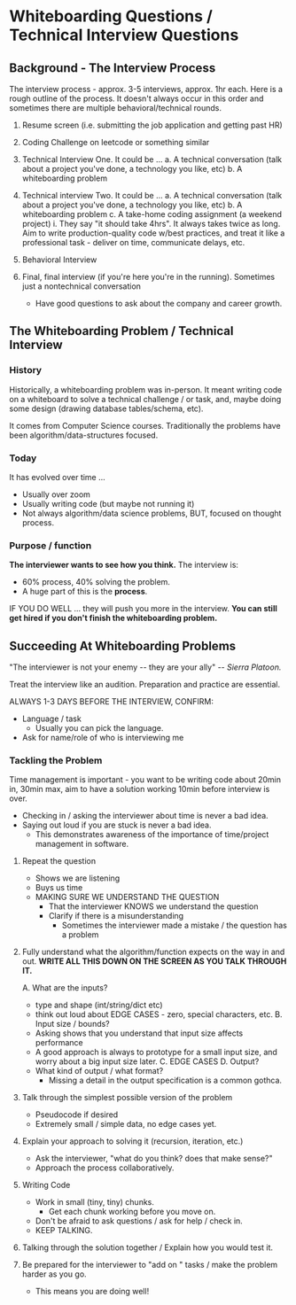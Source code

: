# Whiteboarding Questions / Technical Interview Questions

## Background - The Interview Process

The interview process - approx. 3-5 interviews, approx. 1hr each.  Here is a rough outline of the process. It doesn't always occur in this order and sometimes there are multiple behavioral/technical rounds.

1. Resume screen (i.e. submitting the job application and getting past HR)
2. Coding Challenge on leetcode or something similar
3. Technical Interview One. It could be ...
    a. A technical conversation (talk about a project you've done, a technology you like, etc)
    b. A whiteboarding problem

4. Technical interview Two. It could be ...
    a. A technical conversation (talk about a project you've done, a technology you like, etc)
    b. A whiteboarding problem
    c. A take-home coding assignment (a weekend project)
        i. They say "it should take 4hrs". It always takes twice as long. Aim to write production-quality code w/best practices, and treat it like a professional task - deliver on time, communicate delays, etc.
5. Behavioral Interview
6. Final, final interview (if you're here you're in the running). Sometimes just a nontechnical conversation
    - Have good questions to ask about the company and career growth.

## The Whiteboarding Problem / Technical Interview

### History

Historically, a whiteboarding problem was in-person. It meant writing code on a whiteboard to solve a technical challenge / or task, and, maybe doing some design (drawing database tables/schema, etc).

It comes from Computer Science courses. Traditionally the problems have been algorithm/data-structures focused.

### Today

It has evolved over time ...

- Usually over zoom
- Usually writing code (but maybe not running it)
- Not always algorithm/data science problems, BUT, focused on thought process.

### Purpose / function

**The interviewer wants to see how you think.** The interview is:
- 60% process, 40% solving the problem.
- A huge part of this is the **process**.


IF YOU DO WELL ... they will push you more in the interview. 
**You can still get hired if you don't finish the whiteboarding problem.**

## Succeeding At Whiteboarding Problems

"The interviewer is not your enemy -- they are your ally"
-- *Sierra Platoon.*

Treat the interview like an audition. Preparation and practice are essential.

ALWAYS 1-3 DAYS BEFORE THE INTERVIEW, CONFIRM:
- Language / task 
    - Usually you can pick the language. 
- Ask for name/role of who is interviewing me

### Tackling the Problem

Time management is important - you want to be writing code about 20min in, 30min max,
aim to have a solution working 10min before interview is over.
- Checking in / asking the interviewer about time is never a bad idea.
- Saying out loud if you are stuck is never a bad idea.
    - This demonstrates awareness of the importance of time/project management in software. 

1. Repeat the question
	- Shows we are listening
	- Buys us time
	- MAKING SURE WE UNDERSTAND THE QUESTION
		- That the interviewer KNOWS we understand the question
		- Clarify if there is a misunderstanding
			- Sometimes the interviewer made a mistake / the question has a problem

2. Fully understand what the algorithm/function expects on the way in and out.  **WRITE ALL THIS DOWN ON THE SCREEN AS YOU TALK THROUGH IT.**

	A. What are the inputs? 
    - type and shape (int/string/dict etc)
    - think out loud about EDGE CASES - zero, special characters, etc.
	B. Input size / bounds?
    - Asking shows that you understand that input size affects performance
    - A good approach is always to prototype for a small input size, and worry about a big input size later.
	C. EDGE CASES
	D. Output?
    - What kind of output / what format? 
        - Missing a detail in the output specification is a common gothca. 

3. Talk through the simplest possible version of the problem
	- Pseudocode if desired
	- Extremely small / simple data, no edge cases yet.

4. Explain your approach to solving it (recursion, iteration, etc.)
	- Ask the interviewer, "what do you think? does that make sense?"
	- Approach the process collaboratively.

5. Writing Code
	- Work in small (tiny, tiny) chunks.
		- Get each chunk working before you move on.
	- Don't be afraid to ask questions / ask for help / check in.
	- KEEP TALKING.

7. Talking through the solution together / Explain how you would test it.

8. Be prepared for the interviewer to "add on " tasks / make the problem harder as you go.
	- This means you are doing well!
